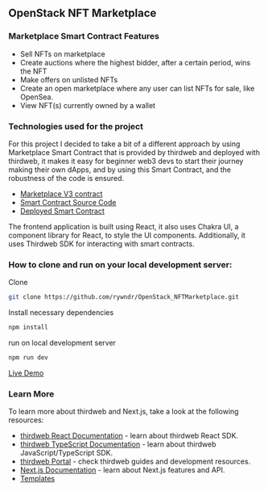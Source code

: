 ## OpenStack NFT Marketplace

### Marketplace Smart Contract Features

- Sell NFTs on marketplace
- Create auctions where the highest bidder, after a certain period, wins the NFT
- Make offers on unlisted NFTs
- Create an open marketplace where any user can list NFTs for sale, like OpenSea.
- View NFT(s) currently owned by a wallet

### Technologies used for the project

For this project I decided to take a bit of a different approach by using Marketplace Smart Contract that is provided by thirdweb and deployed with thirdweb, it makes it easy for beginner web3 devs to start their journey making their own dApps, and by using this Smart Contract, and the robustness of the code is ensured.
- [Marketplace V3 contract](https://thirdweb.com/thirdweb.eth/MarketplaceV3)
- [Smart Contract Source Code](https://mumbai.polygonscan.com/address/0x41E21F469eEF7b48b080b694D5879F4636D8cC0f#code)
- [Deployed Smart Contract](https://thirdweb.com/mumbai/0x2361F5e05320b70Eed1074fC6D4914ddbd7458E9)

The frontend application is built using React, it also uses Chakra UI, a component library for React, to style the UI components. Additionally, it uses Thirdweb SDK for interacting with smart contracts.

### How to clone and run on your local development server:

Clone
```bash
git clone https://github.com/rywndr/OpenStack_NFTMarketplace.git
```

Install necessary dependencies
```bash
npm install
```

run on local development server
```bash
npm run dev
```

[Live Demo](https://stellarvision.vercel.app/)

### Learn More

To learn more about thirdweb and Next.js, take a look at the following resources:

- [thirdweb React Documentation](https://docs.thirdweb.com/react) - learn about thirdweb React SDK.
- [thirdweb TypeScript Documentation](https://docs.thirdweb.com/typescript) - learn about thirdweb JavaScript/TypeScript SDK.
- [thirdweb Portal](https://docs.thirdweb.com) - check thirdweb guides and development resources.
- [Next.js Documentation](https://nextjs.org/docs) - learn about Next.js features and API.
- [Templates](https://thirdweb.com/templates)
